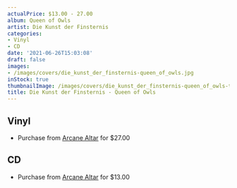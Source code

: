 ```yaml
---
actualPrice: $13.00 - 27.00
album: Queen of Owls
artist: Die Kunst der Finsternis
categories:
- Vinyl
- CD
date: '2021-06-26T15:03:08'
draft: false
images:
- /images/covers/die_kunst_der_finsternis-queen_of_owls.jpg
inStock: true
thumbnailImage: /images/covers/die_kunst_der_finsternis-queen_of_owls-thumb.jpg
title: Die Kunst der Finsternis - Queen of Owls
---
```


## Vinyl
* Purchase from [Arcane Altar](https://arcanealtar.bigcartel.com/product/die-kunst-der-finsternis-queen-of-owls-2xlp) for $27.00
## CD
* Purchase from [Arcane Altar](https://arcanealtar.bigcartel.com/product/die-kunst-der-finsternis-queen-of-owls-cd) for $13.00
